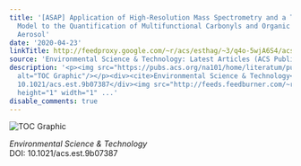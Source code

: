 ```yaml
---
title: '[ASAP] Application of High-Resolution Mass Spectrometry and a Theoretical
  Model to the Quantification of Multifunctional Carbonyls and Organic Acids in e-Cigarette
  Aerosol'
date: '2020-04-23'
linkTitle: http://feedproxy.google.com/~r/acs/esthag/~3/q4o-5wjA6S4/acs.est.9b07387
source: 'Environmental Science & Technology: Latest Articles (ACS Publications)'
description: '<p><img src="https://pubs.acs.org/na101/home/literatum/publisher/achs/journals/content/esthag/0/esthag.ahead-of-print/acs.est.9b07387/20200423/images/medium/es9b07387_0006.gif"
  alt="TOC Graphic"/></p><div><cite>Environmental Science & Technology</cite></div><div>DOI:
  10.1021/acs.est.9b07387</div><img src="http://feeds.feedburner.com/~r/acs/esthag/~4/q4o-5wjA6S4"
  height="1" width="1" ...'
disable_comments: true
---
```

<p><img src="https://pubs.acs.org/na101/home/literatum/publisher/achs/journals/content/esthag/0/esthag.ahead-of-print/acs.est.9b07387/20200423/images/medium/es9b07387_0006.gif" alt="TOC Graphic"/></p><div><cite>Environmental Science & Technology</cite></div><div>DOI: 10.1021/acs.est.9b07387</div><img src="http://feeds.feedburner.com/~r/acs/esthag/~4/q4o-5wjA6S4" height="1" width="1" ...